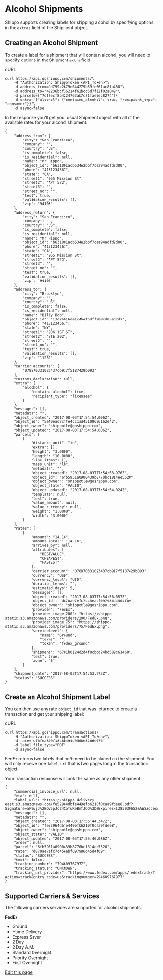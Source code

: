 Alcohol Shipments
=================

Shippo supports creating labels for shipping alcohol by specifying options in the `extras` field of the Shipment object.

Creating an Alcohol Shipment
----------------------------

To create a label for a shipment that will contain alcohol, you will need to specify options in the Shipment `extra` field.

cURL

```
curl https://api.goshippo.com/shipments/\
    -H "Authorization: ShippoToken <API_Token>"\
    -d address_from="d799c2679e644279b59fe661ac8fa488"\
    -d address_to="42236bcf36214f62bcc6d7f12f02a849"\
    -d parcels=["7df2ecf8b4224763ab7c71fae7ec8274"]\
    -d extra='{"alcohol": {"contains_alcohol": true, "recipient_type": "consumer"}}'\
    -d async=false
```

In the response you'll get your usual Shipment object with all of the available rates for your alcohol shipment.

```
{
    "address_from": {
        "city": "San Francisco",
        "company": "",
        "country": "US",
        "is_complete": false,
        "is_residential": null,
        "name": "Mr Hippo",
        "object_id": "b631001acb534e2bbf7cea94adfd2d00",
        "phone": "4151234567",
        "state": "CA",
        "street1": "965 Mission St",
        "street2": "APT 572",
        "street3": "",
        "street_no": "",
        "test": true,
        "validation_results": [],
        "zip": "94103"
    },
    "address_return": {
        "city": "San Francisco",
        "company": "",
        "country": "US",
        "is_complete": false,
        "is_residential": null,
        "name": "Mr Hippo",
        "object_id": "b631001acb534e2bbf7cea94adfd2d00",
        "phone": "4151234567",
        "state": "CA",
        "street1": "965 Mission St",
        "street2": "APT 572",
        "street3": "",
        "street_no": "",
        "test": true,
        "validation_results": [],
        "zip": "94103"
    },
    "address_to": {
        "city": "Brooklyn",
        "company": "",
        "country": "US",
        "is_complete": false,
        "is_residential": null,
        "name": "Billy Bob",
        "object_id": "13d8b016de1c4befbdff900cd05ad2da",
        "phone": "4151234567",
        "state": "NY",
        "street1": "206 1ST ST",
        "street2": "STE 202",
        "street3": "",
        "street_no": "",
        "test": true,
        "validation_results": [],
        "zip": "11232"
    },
    "carrier_accounts": [
        "078870331023437cb917f5187429b093"
    ],
    "customs_declaration": null,
    "extra": {
        "alcohol": {
            "contains_alcohol": true,
            "recipient_type": "licensee"
        }
    },
    "messages": [],
    "metadata": "",
    "object_created": "2017-08-03T17:54:54.006Z",
    "object_id": "5e40ead7cffe4cc1ad45108696162e42",
    "object_owner": "shippotle@goshippo.com",
    "object_updated": "2017-08-03T17:54:54.006Z",
    "parcels": [
        {
            "distance_unit": "in",
            "extra": [],
            "height": "3.0000",
            "length": "10.0000",
            "line_items": [],
            "mass_unit": "lb",
            "metadata": "",
            "object_created": "2017-08-03T17:54:53.976Z",
            "object_id": "6fb5951a0900439b8770bc1814ee5528",
            "object_owner": "shippotle@goshippo.com",
            "object_state": "VALID",
            "object_updated": "2017-08-03T17:54:54.024Z",
            "template": null,
            "test": true,
            "value_amount": null,
            "value_currency": null,
            "weight": "1.0000",
            "width": "3.0000"
        }
    ],
    "rates": [
        {
            "amount": "14.16",
            "amount_local": "14.16",
            "arrives_by": null,
            "attributes": [
                "BESTVALUE",
                "CHEAPEST",
                "FASTEST"
            ],
            "carrier_account": "078870331023437cb917f5187429b093",
            "currency": "USD",
            "currency_local": "USD",
            "duration_terms": "",
            "estimated_days": 5,
            "messages": [],
            "object_created": "2017-08-03T17:54:56.057Z",
            "object_id": "d870ae7efc7c45eabf097986d45d4f09",
            "object_owner": "shippotle@goshippo.com",
            "provider": "FedEx",
            "provider_image_200": "https://shippo-static.s3.amazonaws.com/providers/200/FedEx.png",
            "provider_image_75": "https://shippo-static.s3.amazonaws.com/providers/75/FedEx.png",
            "servicelevel": {
                "name": "Ground",
                "terms": "",
                "token": "fedex_ground"
            },
            "shipment": "6781b0124d2d4f8cbdd24bd589c61460",
            "test": true,
            "zone": "8"
        }
    ],
    "shipment_date": "2017-08-03T17:54:53.975Z",
    "status": "SUCCESS"
}
```

Create an Alcohol Shipment Label
--------------------------------

You can then use any rate `object_id` that was returned to create a transaction and get your shipping label:

cURL

```
curl https://api.goshippo.com/transactions\
    -H "Authorization: ShippoToken <API_Token>"\
    -d rate="cf6fea899f1848b494d9568e8266e076"
    -d label_file_type="PDF"
    -d async=false
```

FedEx returns two labels that *both* need to be placed on the shipment. You will only receive one `label_url` that is two pages long in the transaction object.

Your transaction response will look the same as any other shipment:

```
{
    "commercial_invoice_url": null,
    "eta": null,
    "label_url": "https://shippo-delivery-east.s3.amazonaws.com/fe52964dbfe449efb6210f0caa9fdee8.pdf?Signature=aF9ujJ%2BOV5pJc24XoTuKeBmfJCQ%3D&Expires=1385930652&AWSAccessKeyId=AKIAJTHP3LLFMYAWALIA",
    "messages": [],
    "metadata": "",
    "object_created": "2017-08-03T17:55:44.347Z",
    "object_id": "fe52964dbfe449efb6210f0caa9fdee8",
    "object_owner": "shippotle@goshippo.com",
    "object_state": "VALID",
    "object_updated": "2017-08-03T17:55:46.086Z",
    "order": null,
    "parcel": "6fb5951a0900439b8770bc1814ee5528",
    "rate": "d870ae7efc7c45eabf097986d45d4f09",
    "status": "SUCCESS",
    "test": false,
    "tracking_number": "794609767977",
    "tracking_status": "UNKNOWN",
    "tracking_url_provider": "https://www.fedex.com/apps/fedextrack/?action=track&cntry_code=us&trackingnumber=794609767977"
}
```

Supported Carriers & Services
-----------------------------

The following carriers services are supported for alcohol shipments.

**FedEx**

-   Ground
-   Home Delivery
-   Express Saver
-   2 Day
-   2 Day A.M.
-   Standard Overnight
-   Priority Overnight
-   First Overnight



[Edit this page](https://github.com/goshippo/shippo-api-docs/blob/main/docs/advanced/AlcoholShipments.md)